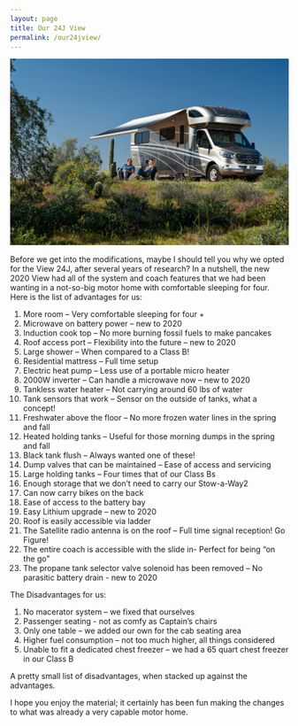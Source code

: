 ```yaml
---
layout: page
title: Our 24J View
permalink: /our24jview/
---
```


<img src="/assets/VW-Lifestyle%2005-20.jpg"/>

Before we get into the modifications, maybe I should tell you why we opted for the View 24J, after several years of research?  In a nutshell, the new 2020 View had all of the system and coach features that we had been wanting in a not-so-big motor home with comfortable sleeping for four.  Here is the list of advantages for us:

1.	More room – Very comfortable sleeping for four +
2.	Microwave on battery power – new to 2020
3.	Induction cook top – No more burning fossil fuels to make pancakes
4.	Roof access port – Flexibility into the future – new to 2020
5.	Large shower – When compared to a Class B!
6.	Residential mattress – Full time setup
7.	Electric heat pump – Less use of a portable micro heater
8.	2000W inverter – Can handle a microwave now – new to 2020
9.	Tankless water heater – Not carrying around 60 lbs of water
10.	Tank sensors that work – Sensor on the outside of tanks, what a concept!
11.	Freshwater above the floor – No more frozen water lines in the spring and fall
12.	Heated holding tanks – Useful for those morning dumps in the spring and fall
13.	Black tank flush – Always wanted one of these!
14.	Dump valves that can be maintained – Ease of access and servicing
15.	Large holding tanks – Four times that of our Class Bs
16.	Enough storage that we don’t need to carry our Stow-a-Way2
17.	Can now carry bikes on the back
18.	Ease of access to the battery bay
19.	Easy Lithium upgrade – new to 2020
20.	Roof is easily accessible via ladder
21.	The Satellite radio antenna is on the roof – Full time signal reception!  Go Figure!
22.	The entire coach is accessible with the slide in- Perfect for being “on the go”
23.	The propane tank selector valve solenoid has been removed – No parasitic battery drain -  new to 2020

The Disadvantages for us:

1.	No macerator system – we fixed that ourselves
2.	Passenger seating - not as comfy as Captain’s chairs
3.	Only one table – we added our own for the cab seating area
4.	Higher fuel consumption – not too much higher, all things considered
5.	Unable to fit a dedicated chest freezer – we had a 65 quart chest freezer in our Class B

A pretty small list of disadvantages, when stacked up against the advantages.  

I hope you enjoy the material; it certainly has been fun making the changes to what was already a very capable motor home.
